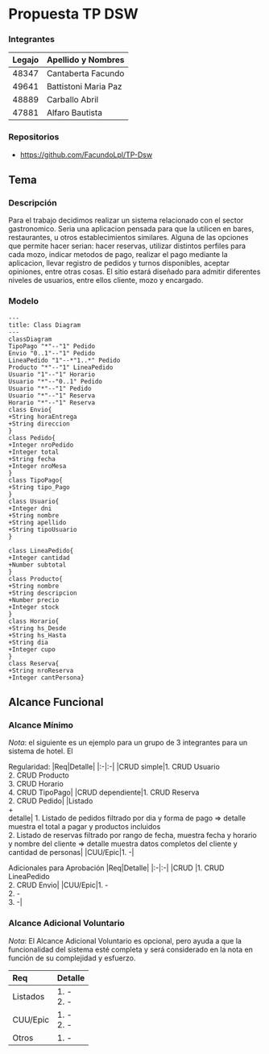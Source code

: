 # Propuesta TP DSW

### Integrantes
|Legajo|Apellido y Nombres|
|:-|:-|
| 48347 | Cantaberta Facundo |
| 49641 | Battistoni Maria Paz |
| 48889 | Carballo Abril |
| 47881 | Alfaro Bautista |
### Repositorios
* https://github.com/FacundoLpl/TP-Dsw

## Tema
### Descripción
Para el trabajo decidimos realizar un sistema relacionado con el sector gastronomico. Seria una aplicacion pensada para que la utilicen en bares, restaurantes, u otros establecimientos similares. Alguna de las opciones que permite hacer serian: hacer reservas, utilizar distintos perfiles para cada mozo, indicar metodos de pago, realizar el pago mediante la aplicacion, llevar registro de pedidos y turnos disponibles, aceptar opiniones, entre otras cosas.
El sitio estará diseñado para admitir diferentes niveles de usuarios, entre ellos cliente, mozo y encargado.

### Modelo
```mermaid
---
title: Class Diagram
---
classDiagram
TipoPago "*"--"1" Pedido
Envio "0..1"--"1" Pedido
LineaPedido "1"--*"1..*" Pedido
Producto "*"--"1" LineaPedido
Usuario "1"--"1" Horario
Usuario "*"--"0..1" Pedido
Usuario "*"--"1" Pedido
Usuario "*"--"1" Reserva
Horario "*"--"1" Reserva
class Envio{
+String horaEntrega
+String direccion
}
class Pedido{
+Integer nroPedido
+Integer total
+String fecha
+Integer nroMesa
}
class TipoPago{
+String tipo_Pago
}
class Usuario{
+Integer dni
+String nombre
+String apellido
+String tipoUsuario
}

class LineaPedido{
+Integer cantidad
+Number subtotal
}
class Producto{
+String nombre
+String descripcion
+Number precio
+Integer stock
}
class Horario{
+String hs_Desde
+String hs_Hasta
+String dia
+Integer cupo
}
class Reserva{
+String nroReserva
+Integer cantPersona}
```

## Alcance Funcional 

### Alcance Mínimo

*Nota*: el siguiente es un ejemplo para un grupo de 3 integrantes para un sistema de hotel. El 

Regularidad:
|Req|Detalle|
|:-|:-|
|CRUD simple|1. CRUD Usuario<br>2. CRUD Producto<br>3. CRUD Horario<br>4. CRUD TipoPago|
|CRUD dependiente|1. CRUD Reserva<br>2. CRUD Pedido|
|Listado<br>+<br>detalle| 1. Listado de pedidos filtrado por dia y forma de pago => detalle muestra el total a pagar y productos incluidos <br> 2. Listado de reservas filtrado por rango de fecha, muestra fecha y horario y nombre del cliente => detalle muestra datos completos del cliente y cantidad de personas|
|CUU/Epic|1. -|


Adicionales para Aprobación
|Req|Detalle|
|:-|:-|
|CRUD |1. CRUD LineaPedido<br>2. CRUD Envio|
|CUU/Epic|1. -<br>2. -<br>3. -|


### Alcance Adicional Voluntario

*Nota*: El Alcance Adicional Voluntario es opcional, pero ayuda a que la funcionalidad del sistema esté completa y será considerado en la nota en función de su complejidad y esfuerzo.

|Req|Detalle|
|:-|:-|
|Listados |1. - <br>2. -|
|CUU/Epic|1. -<br>2. -|
|Otros|1. -|

